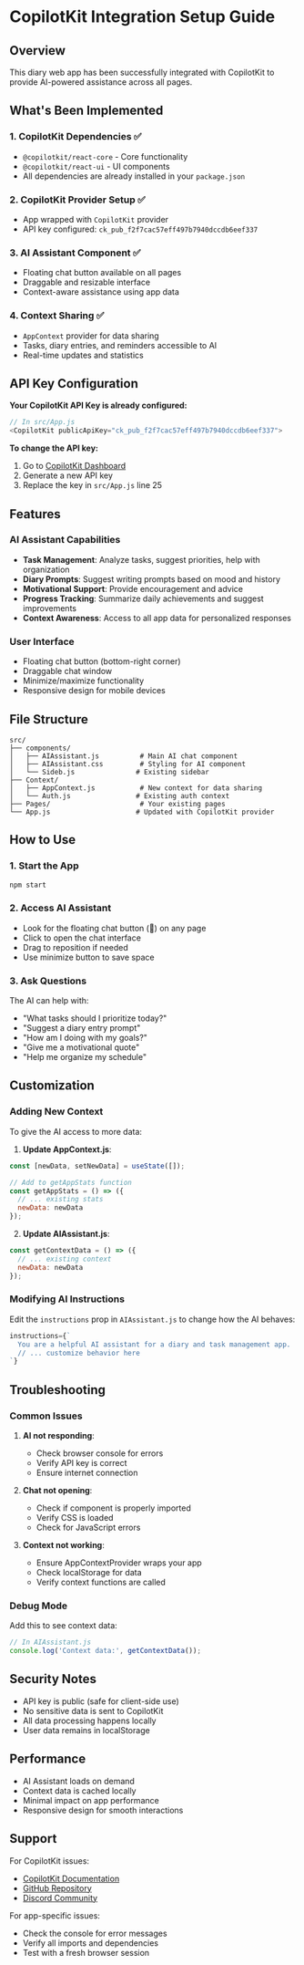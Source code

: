 # CopilotKit Integration Setup Guide

## Overview
This diary web app has been successfully integrated with CopilotKit to provide AI-powered assistance across all pages.

## What's Been Implemented

### 1. CopilotKit Dependencies ✅
- `@copilotkit/react-core` - Core functionality
- `@copilotkit/react-ui` - UI components
- All dependencies are already installed in your `package.json`

### 2. CopilotKit Provider Setup ✅
- App wrapped with `CopilotKit` provider
- API key configured: `ck_pub_f2f7cac57eff497b7940dccdb6eef337`

### 3. AI Assistant Component ✅
- Floating chat button available on all pages
- Draggable and resizable interface
- Context-aware assistance using app data

### 4. Context Sharing ✅
- `AppContext` provider for data sharing
- Tasks, diary entries, and reminders accessible to AI
- Real-time updates and statistics

## API Key Configuration

**Your CopilotKit API Key is already configured:**
```javascript
// In src/App.js
<CopilotKit publicApiKey="ck_pub_f2f7cac57eff497b7940dccdb6eef337">
```

**To change the API key:**
1. Go to [CopilotKit Dashboard](https://app.copilotkit.ai/)
2. Generate a new API key
3. Replace the key in `src/App.js` line 25

## Features

### AI Assistant Capabilities
- **Task Management**: Analyze tasks, suggest priorities, help with organization
- **Diary Prompts**: Suggest writing prompts based on mood and history
- **Motivational Support**: Provide encouragement and advice
- **Progress Tracking**: Summarize daily achievements and suggest improvements
- **Context Awareness**: Access to all app data for personalized responses

### User Interface
- Floating chat button (bottom-right corner)
- Draggable chat window
- Minimize/maximize functionality
- Responsive design for mobile devices

## File Structure

```
src/
├── components/
│   ├── AIAssistant.js          # Main AI chat component
│   ├── AIAssistant.css         # Styling for AI component
│   └── Sideb.js               # Existing sidebar
├── Context/
│   ├── AppContext.js           # New context for data sharing
│   └── Auth.js                # Existing auth context
├── Pages/                      # Your existing pages
└── App.js                     # Updated with CopilotKit provider
```

## How to Use

### 1. Start the App
```bash
npm start
```

### 2. Access AI Assistant
- Look for the floating chat button (💬) on any page
- Click to open the chat interface
- Drag to reposition if needed
- Use minimize button to save space

### 3. Ask Questions
The AI can help with:
- "What tasks should I prioritize today?"
- "Suggest a diary entry prompt"
- "How am I doing with my goals?"
- "Give me a motivational quote"
- "Help me organize my schedule"

## Customization

### Adding New Context
To give the AI access to more data:

1. **Update AppContext.js**:
```javascript
const [newData, setNewData] = useState([]);

// Add to getAppStats function
const getAppStats = () => ({
  // ... existing stats
  newData: newData
});
```

2. **Update AIAssistant.js**:
```javascript
const getContextData = () => ({
  // ... existing context
  newData: newData
});
```

### Modifying AI Instructions
Edit the `instructions` prop in `AIAssistant.js` to change how the AI behaves:

```javascript
instructions={`
  You are a helpful AI assistant for a diary and task management app.
  // ... customize behavior here
`}
```

## Troubleshooting

### Common Issues

1. **AI not responding**:
   - Check browser console for errors
   - Verify API key is correct
   - Ensure internet connection

2. **Chat not opening**:
   - Check if component is properly imported
   - Verify CSS is loaded
   - Check for JavaScript errors

3. **Context not working**:
   - Ensure AppContextProvider wraps your app
   - Check localStorage for data
   - Verify context functions are called

### Debug Mode
Add this to see context data:
```javascript
// In AIAssistant.js
console.log('Context data:', getContextData());
```

## Security Notes

- API key is public (safe for client-side use)
- No sensitive data is sent to CopilotKit
- All data processing happens locally
- User data remains in localStorage

## Performance

- AI Assistant loads on demand
- Context data is cached locally
- Minimal impact on app performance
- Responsive design for smooth interactions

## Support

For CopilotKit issues:
- [CopilotKit Documentation](https://docs.copilotkit.ai/)
- [GitHub Repository](https://github.com/CopilotKit/CopilotKit)
- [Discord Community](https://discord.gg/copilotkit)

For app-specific issues:
- Check the console for error messages
- Verify all imports and dependencies
- Test with a fresh browser session
